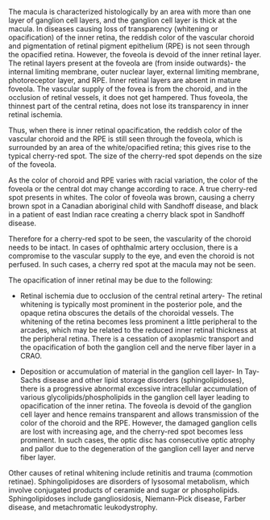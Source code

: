 The macula is characterized histologically by an area with more than one layer of ganglion cell layers, and the ganglion cell layer is thick at the macula. In diseases causing loss of transparency (whitening or opacification) of the inner retina, the reddish color of the vascular choroid and pigmentation of retinal pigment epithelium (RPE) is not seen through the opacified retina. However, the foveola is devoid of the inner retinal layer. The retinal layers present at the foveola are (from inside outwards)- the internal limiting membrane, outer nuclear layer, external limiting membrane, photoreceptor layer, and RPE. Inner retinal layers are absent in mature foveola. The vascular supply of the fovea is from the choroid, and in the occlusion of retinal vessels, it does not get hampered. Thus foveola, the thinnest part of the central retina, does not lose its transparency in inner retinal ischemia.

Thus, when there is inner retinal opacification, the reddish color of the vascular choroid and the RPE is still seen through the foveola, which is surrounded by an area of the white/opacified retina; this gives rise to the typical cherry-red spot. The size of the cherry-red spot depends on the size of the foveola.

As the color of choroid and RPE varies with racial variation, the color of the foveola or the central dot may change according to race. A true cherry-red spot presents in whites. The color of foveola was brown, causing a cherry brown spot in a Canadian aboriginal child with Sandhoff disease, and black in a patient of east Indian race creating a cherry black spot in Sandhoff disease.

Therefore for a cherry-red spot to be seen, the vascularity of the choroid needs to be intact. In cases of ophthalmic artery occlusion, there is a compromise to the vascular supply to the eye, and even the choroid is not perfused. In such cases, a cherry red spot at the macula may not be seen.

The opacification of inner retinal may be due to the following:

- Retinal ischemia due to occlusion of the central retinal artery- The retinal whitening is typically most prominent in the posterior pole, and the opaque retina obscures the details of the choroidal vessels. The whitening of the retina becomes less prominent a little peripheral to the arcades, which may be related to the reduced inner retinal thickness at the peripheral retina. There is a cessation of axoplasmic transport and the opacification of both the ganglion cell and the nerve fiber layer in a CRAO.

- Deposition or accumulation of material in the ganglion cell layer- In Tay-Sachs disease and other lipid storage disorders (sphingolipidoses), there is a progressive abnormal excessive intracellular accumulation of various glycolipids/phospholipids in the ganglion cell layer leading to opacification of the inner retina. The foveola is devoid of the ganglion cell layer and hence remains transparent and allows transmission of the color of the choroid and the RPE. However, the damaged ganglion cells are lost with increasing age, and the cherry-red spot becomes less prominent. In such cases, the optic disc has consecutive optic atrophy and pallor due to the degeneration of the ganglion cell layer and nerve fiber layer.

Other causes of retinal whitening include retinitis and trauma (commotion retinae). Sphingolipidoses are disorders of lysosomal metabolism, which involve conjugated products of ceramide and sugar or phospholipids. Sphingolipidoses include gangliosidosis, Niemann-Pick disease, Farber disease, and metachromatic leukodystrophy.